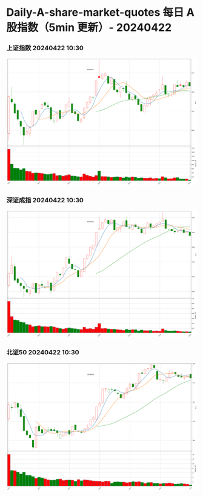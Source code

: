 
# Daily-A-share-market-quotes 每日 A 股指数（5min 更新）- 20240422

### 上证指数 20240422 10:30
![](./fig/2024/4/20240422-sh000001.png)

### 深证成指 20240422 10:30
![](./fig/2024/4/20240422-sz399001.png)

### 北证50 20240422 10:30
![](./fig/2024/4/20240422-bj899050.png)
